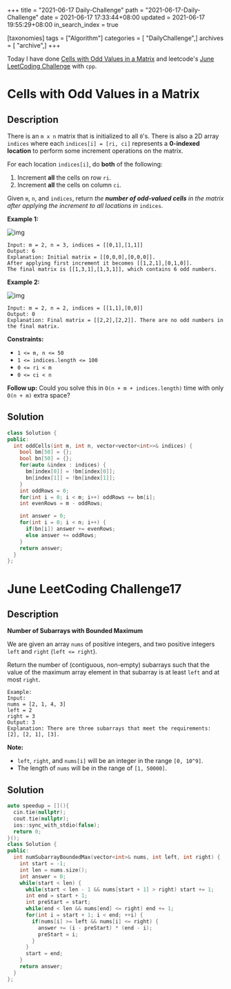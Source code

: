 +++
title = "2021-06-17 Daily-Challenge"
path = "2021-06-17-Daily-Challenge"
date = 2021-06-17 17:33:44+08:00
updated = 2021-06-17 19:55:29+08:00
in_search_index = true

[taxonomies]
tags = ["Algorithm"]
categories = [ "DailyChallenge",]
archives = [ "archive",]
+++

Today I have done [Cells with Odd Values in a Matrix](https://leetcode.com/problems/cells-with-odd-values-in-a-matrix/description/) and leetcode's [June LeetCoding Challenge](https://leetcode.com/explore/challenge/card/june-leetcoding-challenge-2021/605/week-3-june-15th-june-21st/3782/) with `cpp`.

<!-- more -->

# Cells with Odd Values in a Matrix

## Description

There is an `m x n` matrix that is initialized to all `0`'s. There is also a 2D array `indices` where each `indices[i] = [ri, ci]` represents a **0-indexed location** to perform some increment operations on the matrix.

For each location `indices[i]`, do **both** of the following:

1. Increment **all** the cells on row `ri`.
2. Increment **all** the cells on column `ci`.

Given `m`, `n`, and `indices`, return *the **number of odd-valued cells** in the matrix after applying the increment to all locations in* `indices`.

 

**Example 1:**

![img](https://assets.leetcode.com/uploads/2019/10/30/e1.png)

```
Input: m = 2, n = 3, indices = [[0,1],[1,1]]
Output: 6
Explanation: Initial matrix = [[0,0,0],[0,0,0]].
After applying first increment it becomes [[1,2,1],[0,1,0]].
The final matrix is [[1,3,1],[1,3,1]], which contains 6 odd numbers.
```

**Example 2:**

![img](https://assets.leetcode.com/uploads/2019/10/30/e2.png)

```
Input: m = 2, n = 2, indices = [[1,1],[0,0]]
Output: 0
Explanation: Final matrix = [[2,2],[2,2]]. There are no odd numbers in the final matrix.
```

 

**Constraints:**

- `1 <= m, n <= 50`
- `1 <= indices.length <= 100`
- `0 <= ri < m`
- `0 <= ci < n`

 

**Follow up:** Could you solve this in `O(n + m + indices.length)` time with only `O(n + m)` extra space?

## Solution

``` cpp
class Solution {
public:
  int oddCells(int m, int n, vector<vector<int>>& indices) {
    bool bm[50] = {};
    bool bn[50] = {};
    for(auto &index : indices) {
      bm[index[0]] = !bm[index[0]];
      bn[index[1]] = !bn[index[1]];
    }
    int oddRows = 0;
    for(int i = 0; i < m; i++) oddRows += bm[i];
    int evenRows = m - oddRows;

    int answer = 0;
    for(int i = 0; i < n; i++) {
      if(bn[i]) answer += evenRows;
      else answer += oddRows;
    }
    return answer;
  }
};
```

# June LeetCoding Challenge17

## Description

**Number of Subarrays with Bounded Maximum**

We are given an array `nums` of positive integers, and two positive integers `left` and `right` (`left <= right`).

Return the number of (contiguous, non-empty) subarrays such that the value of the maximum array element in that subarray is at least `left` and at most `right`.

```
Example:
Input: 
nums = [2, 1, 4, 3]
left = 2
right = 3
Output: 3
Explanation: There are three subarrays that meet the requirements: [2], [2, 1], [3].
```

**Note:**

- `left`, `right`, and `nums[i]` will be an integer in the range `[0, 10^9]`.
- The length of `nums` will be in the range of `[1, 50000]`.

## Solution

``` cpp
auto speedup = [](){
  cin.tie(nullptr);
  cout.tie(nullptr);
  ios::sync_with_stdio(false);
  return 0;
}();
class Solution {
public:
  int numSubarrayBoundedMax(vector<int>& nums, int left, int right) {
    int start = -1;
    int len = nums.size();
    int answer = 0;
    while(start < len) {
      while(start < len - 1 && nums[start + 1] > right) start += 1;
      int end = start + 1;
      int preStart = start;
      while(end < len && nums[end] <= right) end += 1;
      for(int i = start + 1; i < end; ++i) {
        if(nums[i] >= left && nums[i] <= right) {
          answer += (i - preStart) * (end - i);
          preStart = i;
        }
      }
      start = end;
    }
    return answer;
  }
};
```
